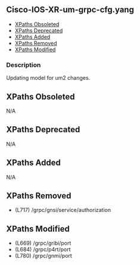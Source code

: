 ## Cisco-IOS-XR-um-grpc-cfg.yang

- [XPaths Obsoleted](#xpaths-obsoleted)
- [XPaths Deprecated](#xpaths-deprecated)
- [XPaths Added](#xpaths-added)
- [XPaths Removed](#xpaths-removed)
- [XPaths Modified](#xpaths-modified)

### Description

Updating model for um2 changes.

## XPaths Obsoleted

N/A

## XPaths Deprecated

N/A

## XPaths Added

N/A

## XPaths Removed

- (L717)	/grpc/gnsi/service/authorization

## XPaths Modified

- (L669)	/grpc/gribi/port
- (L684)	/grpc/p4rt/port
- (L780)	/grpc/gnmi/port

